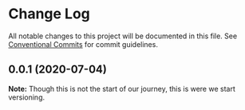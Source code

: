 # Change Log

All notable changes to this project will be documented in this file.
See [Conventional Commits](https://conventionalcommits.org) for commit guidelines.

## 0.0.1 (2020-07-04)

**Note:** Though this is not the start of our journey, this is were we start versioning.
